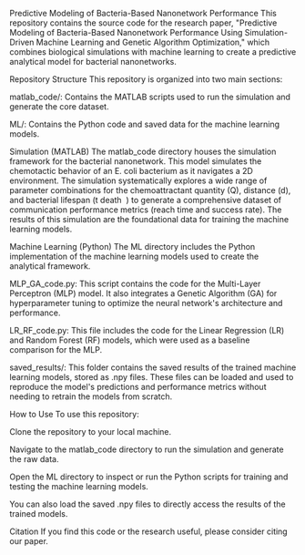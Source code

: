 Predictive Modeling of Bacteria-Based Nanonetwork Performance
This repository contains the source code for the research paper, "Predictive Modeling of Bacteria-Based Nanonetwork Performance Using Simulation-Driven Machine Learning and Genetic Algorithm Optimization," which combines biological simulations with machine learning to create a predictive analytical model for bacterial nanonetworks.

Repository Structure
This repository is organized into two main sections:

matlab_code/: Contains the MATLAB scripts used to run the simulation and generate the core dataset.

ML/: Contains the Python code and saved data for the machine learning models.

Simulation (MATLAB)
The matlab_code directory houses the simulation framework for the bacterial nanonetwork. This model simulates the chemotactic behavior of an E. coli bacterium as it navigates a 2D environment. The simulation systematically explores a wide range of parameter combinations for the chemoattractant quantity (Q), distance (d), and bacterial lifespan (t 
death
​
 ) to generate a comprehensive dataset of communication performance metrics (reach time and success rate). The results of this simulation are the foundational data for training the machine learning models.

Machine Learning (Python)
The ML directory includes the Python implementation of the machine learning models used to create the analytical framework.

MLP_GA_code.py: This script contains the code for the Multi-Layer Perceptron (MLP) model. It also integrates a Genetic Algorithm (GA) for hyperparameter tuning to optimize the neural network's architecture and performance.

LR_RF_code.py: This file includes the code for the Linear Regression (LR) and Random Forest (RF) models, which were used as a baseline comparison for the MLP.

saved_results/: This folder contains the saved results of the trained machine learning models, stored as .npy files. These files can be loaded and used to reproduce the model's predictions and performance metrics without needing to retrain the models from scratch.

How to Use
To use this repository:

Clone the repository to your local machine.

Navigate to the matlab_code directory to run the simulation and generate the raw data.

Open the ML directory to inspect or run the Python scripts for training and testing the machine learning models.

You can also load the saved .npy files to directly access the results of the trained models.

Citation
If you find this code or the research useful, please consider citing our paper.
